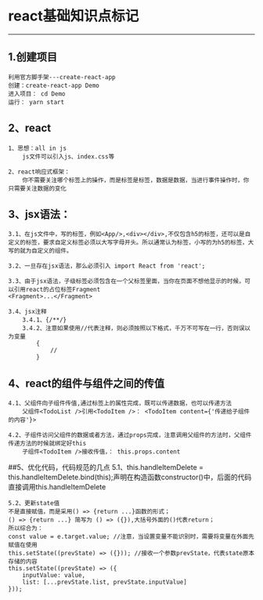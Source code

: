 # react基础知识点标记
----------
## 1.创建项目
	利用官方脚手架---create-react-app
	创建：create-react-app Demo
	进入项目： cd Demo
	运行： yarn start

## 2、react
	1、思想：all in js
		js文件可以引入js、index.css等

	2、react响应式框架：
		你不需要关注哪个标签上的操作，而是标签是标签，数据是数据，当进行事件操作时，你只需要关注数据的变化

## 3、jsx语法：
	3.1、在js文件中，写的标签，例如<App/>,<div></div>,不仅包含h5的标签，还可以是自定义的标签，要求自定义标签必须以大写字母开头。所以通常认为标签，小写的为h5的标签，大写的就为自定义的组件。

	3.2、一旦存在jsx语法，那么必须引入 import React from 'react';

	3.3、由于jsx语法，子级标签必须包含在一个父标签里面，当你在页面不想他显示的时候，可以引用react的占位标签Fragment
	<Fragment>...</Fragment>

	3.4、jsx注释
		3.4.1、{/**/}
		3.4.2、注意如果使用//代表注释，则必须按照以下格式，千万不可写在一行，否则误以为变量
			{
			    //
			}

## 4、react的组件与组件之间的传值
	4.1、父组件向子组件传值,通过标签上的属性完成，既可以传递数据，也可以传递方法
		父组件<TodoList />引用<TodoItem />： <TodoItem content={'传递给子组件的内容'}>

	4.2、子组件访问父组件的数据或者方法，通过props完成，注意调用父组件的方法时，父组件传递方法的时候就绑定好this
		子组件<TodoItem />接收传值，： this.props.content

##5、优化代码，代码规范的几点
	5.1、this.handleItemDelete = this.handleItemDelete.bind(this);声明在构造函数constructor()中，后面的代码直接调用this.handleItemDelete

	5.2、更新state值
	不是直接赋值，而是采用() => {return ...}函数的形式；
	() => {return ...} 简写为 () => ({}),大括号外面的()代表return；
	所以综合为：
	const value = e.target.value; //注意，当设置变量不能识别时，需要将变量在外面先赋值在使用
	this.setState((prevState) => ({})); //接收一个参数prevState，代表state原本存储的内容
	this.setState((prevState) => ({
		inputValue: value,
		list: [...prevState.list, prevState.inputValue]
	}));




	